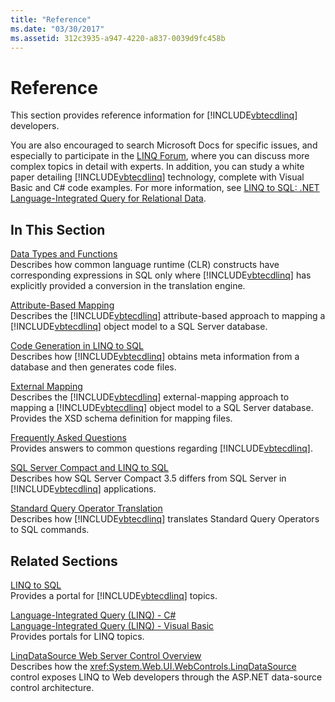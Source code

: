 ```yaml
---
title: "Reference"
ms.date: "03/30/2017"
ms.assetid: 312c3935-a947-4220-a837-0039d9fc458b
---
```

# Reference
This section provides reference information for [!INCLUDE[vbtecdlinq](../../../../../../includes/vbtecdlinq-md.md)] developers.  
  
 You are also encouraged to search Microsoft Docs for specific issues, and especially to participate in the [LINQ Forum](https://social.msdn.microsoft.com/forums/en-us/home?forum=linqtosql), where you can discuss more complex topics in detail with experts. In addition, you can study a white paper detailing [!INCLUDE[vbtecdlinq](../../../../../../includes/vbtecdlinq-md.md)] technology, complete with Visual Basic and C# code examples. For more information, see [LINQ to SQL: .NET Language-Integrated Query for Relational Data](/previous-versions/dotnet/articles/bb425822(v=msdn.10)).  
  
## In This Section  
 [Data Types and Functions](data-types-and-functions.md)  
 Describes how common language runtime (CLR) constructs have corresponding expressions in SQL only where [!INCLUDE[vbtecdlinq](../../../../../../includes/vbtecdlinq-md.md)] has explicitly provided a conversion in the translation engine.  
  
 [Attribute-Based Mapping](attribute-based-mapping.md)  
 Describes the [!INCLUDE[vbtecdlinq](../../../../../../includes/vbtecdlinq-md.md)] attribute-based approach to mapping a [!INCLUDE[vbtecdlinq](../../../../../../includes/vbtecdlinq-md.md)] object model to a SQL Server database.  
  
 [Code Generation in LINQ to SQL](code-generation-in-linq-to-sql.md)  
 Describes how [!INCLUDE[vbtecdlinq](../../../../../../includes/vbtecdlinq-md.md)] obtains meta information from a database and then generates code files.  
  
 [External Mapping](external-mapping.md)  
 Describes the [!INCLUDE[vbtecdlinq](../../../../../../includes/vbtecdlinq-md.md)] external-mapping approach to mapping a [!INCLUDE[vbtecdlinq](../../../../../../includes/vbtecdlinq-md.md)] object model to a SQL Server database. Provides the XSD schema definition for mapping files.  
  
 [Frequently Asked Questions](frequently-asked-questions.md)  
 Provides answers to common questions regarding [!INCLUDE[vbtecdlinq](../../../../../../includes/vbtecdlinq-md.md)].  
  
 [SQL Server Compact and LINQ to SQL](sql-server-compact-and-linq-to-sql.md)  
 Describes how SQL Server Compact 3.5 differs from SQL Server in [!INCLUDE[vbtecdlinq](../../../../../../includes/vbtecdlinq-md.md)] applications.  
  
 [Standard Query Operator Translation](standard-query-operator-translation.md)  
 Describes how [!INCLUDE[vbtecdlinq](../../../../../../includes/vbtecdlinq-md.md)] translates Standard Query Operators to SQL commands.  
  
## Related Sections  
 [LINQ to SQL](index.md)  
 Provides a portal for [!INCLUDE[vbtecdlinq](../../../../../../includes/vbtecdlinq-md.md)] topics.  
  
 [Language-Integrated Query (LINQ) - C#](../../../../../csharp/programming-guide/concepts/linq/index.md)  
 [Language-Integrated Query (LINQ) - Visual Basic](../../../../../visual-basic/programming-guide/concepts/linq/index.md)  
 Provides portals for LINQ topics.  
  
 [LinqDataSource Web Server Control Overview](/previous-versions/aspnet/bb547113(v=vs.100))  
 Describes how the <xref:System.Web.UI.WebControls.LinqDataSource> control exposes LINQ to Web developers through the ASP.NET data-source control architecture.
